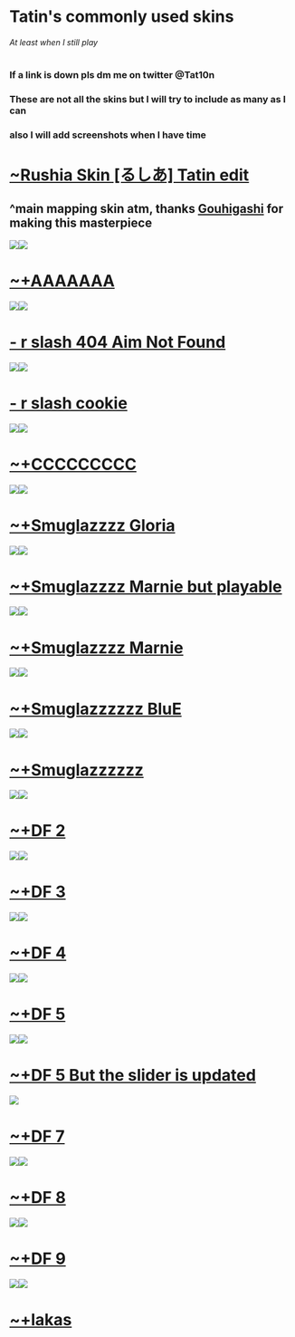 # Tatin's commonly used skins
###### At least when I still play

# 

### If a link is down pls dm me on twitter @Tat10n

### These are not all the skins but I will try to include as many as I can
### also I will add screenshots when I have time

# [~Rushia Skin [るしあ] Tatin edit](https://drive.google.com/file/d/1jwQcECxoh5yQMbcBD_3pntc4piLh3OmT/view?usp=sharing) 
## ^main mapping skin atm, thanks [Gouhigashi](https://osu.ppy.sh/users/15608802) for making this masterpiece
![](https://cdn.discordapp.com/attachments/728327069670310039/811391314867519529/screenshot163.jpg)![](https://cdn.discordapp.com/attachments/728327069670310039/811391320110399548/screenshot164.jpg)

# [~+AAAAAAA](https://drive.google.com/file/d/1JILw5EJ7Jfxmnpj-rjVtH8NCxgz1edzJ/view?usp=sharing)
![](https://cdn.discordapp.com/attachments/728327069670310039/728327500320473229/screenshot084.jpg)![](https://cdn.discordapp.com/attachments/728327069670310039/728327497388785684/screenshot085.jpg)

# [- r slash 404 Aim Not Found](https://drive.google.com/file/d/1aq-AVNzR2S-WkifGLqzeWLBufGQYyjsf/view?usp=sharing)
![](https://cdn.discordapp.com/attachments/728327069670310039/728327579999797278/screenshot083.jpg)![](https://cdn.discordapp.com/attachments/728327069670310039/728327571850133574/screenshot080.jpg)

# [- r slash cookie](https://drive.google.com/file/d/1I_kMe5VTjcjiOtBnjjYDM_s1lCxaAC1q/view?usp=sharing)
![](https://cdn.discordapp.com/attachments/728327069670310039/728327432700166205/screenshot082.jpg)![](https://cdn.discordapp.com/attachments/728327069670310039/728327441684365342/screenshot086.jpg)

# [~+CCCCCCCCC](https://drive.google.com/file/d/19-GFltZ62yY2wcH5dCKoE9nemXOZ3_uk/view?usp=sharing)
![](https://cdn.discordapp.com/attachments/728327069670310039/728329320996667412/screenshot087.jpg)![](https://cdn.discordapp.com/attachments/728327069670310039/728329391045869588/screenshot088.jpg)

# [~+Smuglazzzz Gloria](https://drive.google.com/file/d/1gTb9GQDdGAfMbGU3g0QFyVeIuWEaS31K/view?usp=sharing)
![](https://cdn.discordapp.com/attachments/728327069670310039/728329662345904168/screenshot090.jpg)![](https://cdn.discordapp.com/attachments/728327069670310039/728329666284486686/screenshot089.jpg)

# [~+Smuglazzzz Marnie but playable](https://drive.google.com/file/d/1COnxXjbQo4PBPsmmPNblS7NYuxTTYMkT/view?usp=sharing)
![](https://cdn.discordapp.com/attachments/728327069670310039/728329734869483631/screenshot092.jpg)![](https://cdn.discordapp.com/attachments/728327069670310039/728329751357292614/screenshot091.jpg)

# [~+Smuglazzzz Marnie](https://drive.google.com/file/d/1dlRixlVQYnCwF4Ss1VjP8q2At9ID41NM/view?usp=sharing)
![](https://cdn.discordapp.com/attachments/728327069670310039/728331815345193020/screenshot094.jpg)![](https://cdn.discordapp.com/attachments/728327069670310039/728331803013808190/screenshot095.jpg)

# [~+Smuglazzzzzz BluE](https://drive.google.com/file/d/1fa2UF0bSna3Om8hcft8LhtTkUHv7E24O/view?usp=sharing)
![](https://cdn.discordapp.com/attachments/728327069670310039/728331850581540985/screenshot098.jpg)![](https://cdn.discordapp.com/attachments/728327069670310039/728331848505229382/screenshot099.jpg)

# [~+Smuglazzzzzz](https://drive.google.com/file/d/1ilbRDqQIlO1jMS_cBNMz1w_93yaHi5st/view?usp=sharing)
![](https://cdn.discordapp.com/attachments/728327069670310039/728332227380903946/screenshot100.jpg)![](https://cdn.discordapp.com/attachments/728327069670310039/728332222184161300/screenshot102.jpg)

# [~+DF 2](https://drive.google.com/file/d/1sy3S8APf3JbNMQU82D3t8lL2jw9Zz6OM/view?usp=sharing)
![](https://cdn.discordapp.com/attachments/728327069670310039/728332697482690590/screenshot106.jpg)![](https://cdn.discordapp.com/attachments/728327069670310039/728332689316511755/screenshot108.jpg)

# [~+DF 3](https://drive.google.com/file/d/1JLbh962_eiDUoSWLsBA8LDJX4ZvRgGPc/view?usp=sharing)
![](https://cdn.discordapp.com/attachments/728327069670310039/728333388934545418/screenshot110.jpg)![](https://cdn.discordapp.com/attachments/728327069670310039/728333371675115539/screenshot111.jpg)

# [~+DF 4](https://drive.google.com/file/d/1mLbQq0EdFrSO3n4uHUcu-PHefZDeCHDt/view?usp=sharing)
![](https://cdn.discordapp.com/attachments/728327069670310039/728333461429157999/screenshot113.jpg)![](https://cdn.discordapp.com/attachments/728327069670310039/728333474926166026/screenshot116.jpg)

# [~+DF 5](https://drive.google.com/file/d/12JjMCGCUXhu6U1s1pe-TvhpBwZWuVrMp/view?usp=sharing)
![](https://cdn.discordapp.com/attachments/728327069670310039/728333527220879450/screenshot117.jpg)![](https://cdn.discordapp.com/attachments/728327069670310039/728333532476342272/screenshot118.jpg)

# [~+DF 5 But the slider is updated](https://drive.google.com/file/d/1rJV5INpfaYPqvhaMUxT3_9jH2X66qa1t/view?usp=sharing)
![](https://cdn.discordapp.com/attachments/728327069670310039/728334896522592316/screenshot120.jpg)

# [~+DF 7](https://drive.google.com/file/d/1HYMyms_2ki_MPdBw3zxWKYPJ14gJZ_dK/view?usp=sharing)
![](https://cdn.discordapp.com/attachments/728327069670310039/728335620275175454/screenshot121.jpg)![](https://cdn.discordapp.com/attachments/728327069670310039/728335633076191303/screenshot122.jpg)

# [~+DF 8](https://drive.google.com/file/d/1iBLVC3lr8TrEMaHB5VPzgI7TqXTmS1F6/view?usp=sharing)
![](https://cdn.discordapp.com/attachments/728327069670310039/728335688285683885/screenshot123.jpg)![](https://cdn.discordapp.com/attachments/728327069670310039/728335696296935544/screenshot124.jpg)

# [~+DF 9](https://drive.google.com/file/d/1E949eGzsuOs9y12y1nCsSA0miyfliFlu/view?usp=sharing)
![](https://cdn.discordapp.com/attachments/728327069670310039/728335719394705418/screenshot125.jpg)![](https://cdn.discordapp.com/attachments/728327069670310039/728335720774631554/screenshot126.jpg)

# [~+lakas](https://drive.google.com/file/d/1DRNdSq92hVsrv-7D7pdqxJ9YZp-AY6rH/view?usp=sharing)
![]()![]()


